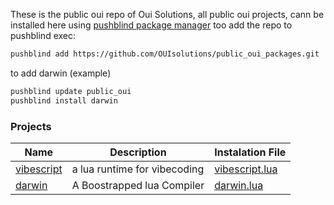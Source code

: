 These is the public oui repo of Oui Solutions, all public oui projects, cann be installed here
using [pushblind package manager](https://github.com/OUIsolutions/PushBlind)
too add the repo to pushblind exec:
```bash
pushblind add https://github.com/OUIsolutions/public_oui_packages.git  all.lua  --name public_oui
```
to add darwin (example)
```bash
pushblind update public_oui 
pushblind install darwin
```

### Projects 
| Name                                                    | Description                   | Instalation File                          | 
|---------------------------------------------------------|-------------------------------|-------------------------------------------|
|[vibescript](https://github.com/OUIsolutions/VibeScript) |a lua runtime for vibecoding   | [vibescript.lua](/vibescript.lua)         |
|[darwin](https://github.com/OUIsolutions/Darwin)         |A Boostrapped lua Compiler     | [darwin.lua](/darwin.lua)                 |



